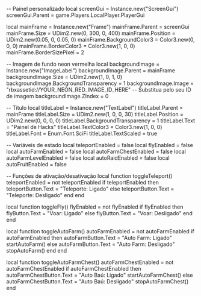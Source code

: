 -- Painel personalizado
local screenGui = Instance.new("ScreenGui")
screenGui.Parent = game.Players.LocalPlayer.PlayerGui

local mainFrame = Instance.new("Frame")
mainFrame.Parent = screenGui
mainFrame.Size = UDim2.new(0, 300, 0, 400)
mainFrame.Position = UDim2.new(0.05, 0, 0.05, 0)
mainFrame.BackgroundColor3 = Color3.new(0, 0, 0)
mainFrame.BorderColor3 = Color3.new(1, 0, 0)
mainFrame.BorderSizePixel = 2

-- Imagem de fundo neon vermelha
local backgroundImage = Instance.new("ImageLabel")
backgroundImage.Parent = mainFrame
backgroundImage.Size = UDim2.new(1, 0, 1, 0)
backgroundImage.BackgroundTransparency = 1
backgroundImage.Image = "rbxassetid://YOUR_NEON_RED_IMAGE_ID_HERE" -- Substitua pelo seu ID de imagem
backgroundImage.ZIndex = 0

-- Título
local titleLabel = Instance.new("TextLabel")
titleLabel.Parent = mainFrame
titleLabel.Size = UDim2.new(1, 0, 0, 30)
titleLabel.Position = UDim2.new(0, 0, 0, 0)
titleLabel.BackgroundTransparency = 1
titleLabel.Text = "Painel de Hacks"
titleLabel.TextColor3 = Color3.new(1, 0, 0)
titleLabel.Font = Enum.Font.SciFi
titleLabel.TextScaled = true

-- Variáveis de estado
local teleportEnabled = false
local flyEnabled = false
local autoFarmEnabled = false
local autoFarmChestEnabled = false
local autoFarmLevelEnabled = false
local autoRaidEnabled = false
local autoFruitEnabled = false

-- Funções de ativação/desativação
local function toggleTeleport()
    teleportEnabled = not teleportEnabled
    if teleportEnabled then
        teleportButton.Text = "Teleporte: Ligado"
    else
        teleportButton.Text = "Teleporte: Desligado"
    end
end

local function toggleFly()
    flyEnabled = not flyEnabled
    if flyEnabled then
        flyButton.Text = "Voar: Ligado"
    else
        flyButton.Text = "Voar: Desligado"
    end
end

local function toggleAutoFarm()
    autoFarmEnabled = not autoFarmEnabled
    if autoFarmEnabled then
        autoFarmButton.Text = "Auto Farm: Ligado"
        startAutoFarm()
    else
        autoFarmButton.Text = "Auto Farm: Desligado"
        stopAutoFarm()
    end
end

local function toggleAutoFarmChest()
    autoFarmChestEnabled = not autoFarmChestEnabled
    if autoFarmChestEnabled then
        autoFarmChestButton.Text = "Auto Baú: Ligado"
        startAutoFarmChest()
    else
        autoFarmChestButton.Text = "Auto Baú: Desligado"
        stopAutoFarmChest()
    end
